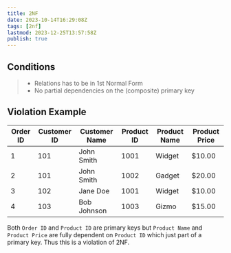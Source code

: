 ```yaml
---
title: 2NF
date: 2023-10-14T16:29:08Z
tags: [2nf]
lastmod: 2023-12-25T13:57:58Z
publish: true
---
```


## Conditions

> - Relations has to be in 1st Normal Form
> - No partial dependencies on the (composite) primary key

## Violation Example

| **Order ID** | Customer ID | Customer Name | **Product ID** | Product Name | Product Price |
| ------------ | ----------- | ------------- | -------------- | ------------ | ------------- |
| 1            | 101         | John Smith    | 1001           | Widget       | $10.00        |
| 2            | 101         | John Smith    | 1002           | Gadget       | $20.00        |
| 3            | 102         | Jane Doe      | 1001           | Widget       | $10.00        |
| 4            | 103         | Bob Johnson   | 1003           | Gizmo        | $15.00        |

Both `Order ID` and `Product ID` are primary keys but `Product Name` and `Product Price` are fully dependent on `Product ID` which just part of a primary key. Thus this is a violation of 2NF.
